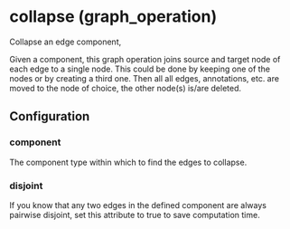 # collapse (graph_operation)

Collapse an edge component,

Given a component, this graph operation joins source and target node of each
edge to a single node. This could be done by keeping one of the nodes or by
creating a third one. Then all all edges, annotations, etc. are moved to the
node of choice, the other node(s) is/are deleted.

## Configuration

###  component

The component type within which to find the edges to collapse.

###  disjoint

If you know that any two edges in the defined component are always pairwise disjoint, set this attribute to true to save computation time.

